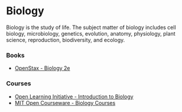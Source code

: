 # Biology

Biology is the study of life. The subject matter of biology includes cell biology, microbiology, genetics, evolution, anatomy, physiology, plant science, reproduction, biodiversity, and ecology.

### Books

* [OpenStax - Biology 2e](https://openstax.org/details/books/biology-2e)

### Courses

* [Open Learning Initiative - Introduction to Biology](https://oli.cmu.edu/courses/introduction-to-biology-open-free)
* [MIT Open Courseware - Biology Courses](https://ocw.mit.edu/courses/biology/)
